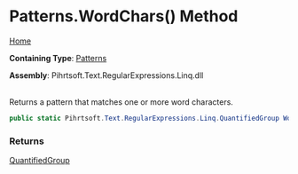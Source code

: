 # Patterns\.WordChars\(\) Method

[Home](../../../../../../README.md)

**Containing Type**: [Patterns](../README.md)

**Assembly**: Pihrtsoft\.Text\.RegularExpressions\.Linq\.dll

\
Returns a pattern that matches one or more word characters\.

```csharp
public static Pihrtsoft.Text.RegularExpressions.Linq.QuantifiedGroup WordChars()
```

### Returns

[QuantifiedGroup](../../QuantifiedGroup/README.md)


